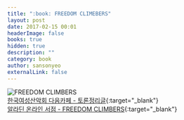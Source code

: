 ```yaml
---
title: ":book: FREEDOM CLIMEBERS"
layout: post
date: 2017-02-15 00:01
headerImage: false
books: true
hidden: true
description: ""
category: book
author: sansonyeo
externalLink: false
---
```

![FREEDOM CLIMBERS](https://image.aladin.co.kr/product/10329/92/cover500/899674557x_1.jpg)
<br>[한국여성산악회 다음카페 - 토론정리글](https://cafe.daum.net/8848kwca/5NO3/206){:target="_blank"}
<br>[알라딘 온라인 서점 - FREEDOM CLIMBERS](https://www.aladin.co.kr/shop/wproduct.aspx?ItemId=103299292&start=slayer){:target="_blank"}

